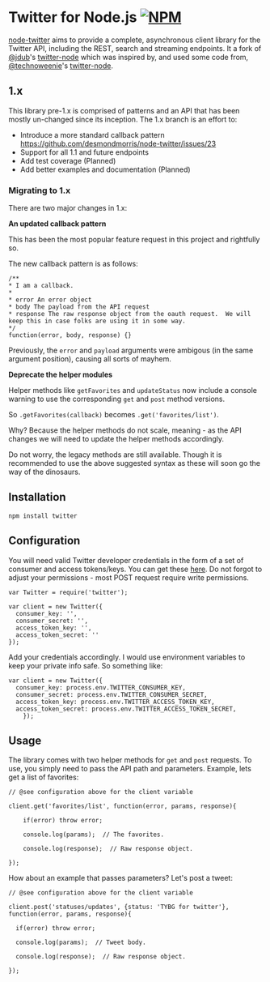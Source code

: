 Twitter for Node.js [![NPM](https://nodei.co/npm/twitter.png?mini=true)](https://nodei.co/npm/twitter/)
======================================


[node-twitter](https://github.com/desmondmorris/node-twitter) aims to provide a complete, asynchronous client library for the Twitter API, including the REST, search and streaming endpoints. It a fork of [@jdub](https://github.com/jdub)'s [twitter-node](https://github.com/jdub) which was inspired by, and used some code from, [@technoweenie](https://github.com/technoweenie)'s [twitter-node](https://github.com/technoweenie/twitter-node).

## 1.x

This library pre-1.x is comprised of patterns and an API that has been mostly un-changed since its inception.  The 1.x branch is an effort to:

* Introduce a more standard callback pattern https://github.com/desmondmorris/node-twitter/issues/23
* Support for all 1.1 and future endpoints
* Add test coverage (Planned)
* Add better examples and documentation (Planned)

### Migrating to 1.x

There are two major changes in 1.x:

**An updated callback pattern**

This has been the most popular feature request in this project and rightfully so.

The new callback pattern is as follows:

````
/**
* I am a callback.
*
* error An error object
* body The payload from the API request
* response The raw response object from the oauth request.  We will keep this in case folks are using it in some way.
*/
function(error, body, response) {}
````

Previously, the `error` and `payload` arguments were ambigous (in the same argument position), causing all sorts of mayhem.

**Deprecate the helper modules**

Helper methods like `getFavorites` and `updateStatus` now include a console warning to use the corresponding `get` and `post` method versions.

So `.getFavorites(callback)` becomes `.get('favorites/list')`.

Why?  Because the helper methods do not scale, meaning - as the API changes we will need to update the helper methods accordingly.

Do not worry, the legacy methods are still available. Though it is recommended to use the above suggested syntax as these will soon go the way of the dinosaurs.


## Installation

`npm install twitter`


## Configuration

You will need valid Twitter developer credentials in the form of a set of consumer and access tokens/keys.  You can get these [here](https://apps.twitter.com/).  Do not forgot to adjust your permissions - most POST request require write permissions.

````
var Twitter = require('twitter');

var client = new Twitter({
  consumer_key: '',
  consumer_secret: '',
  access_token_key: '',
  access_token_secret: ''
});
````

Add your credentials accordingly.  I would use environment variables to keep your private info safe.  So something like:

````
var client = new Twitter({
  consumer_key: process.env.TWITTER_CONSUMER_KEY,
  consumer_secret: process.env.TWITTER_CONSUMER_SECRET,
  access_token_key: process.env.TWITTER_ACCESS_TOKEN_KEY,
  access_token_secret: process.env.TWITTER_ACCESS_TOKEN_SECRET,
	});
````

## Usage

The library comes with two helper methods for `get` and `post` requests.  To use, you simply need to pass the API path and parameters.  Example, lets get a list of favorites:

````
// @see configuration above for the client variable

client.get('favorites/list', function(error, params, response){

	if(error) throw error;

	console.log(params);  // The favorites.

	console.log(response);  // Raw response object.

});

````

How about an example that passes parameters?  Let's post a tweet:

````
// @see configuration above for the client variable

client.post('statuses/updates', {status: 'TYBG for twitter'},  function(error, params, response){

  if(error) throw error;

  console.log(params);  // Tweet body.

  console.log(response);  // Raw response object.

});
````
